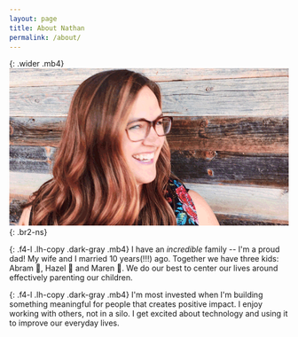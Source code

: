 ```yaml
---
layout: page
title: About Nathan
permalink: /about/
---
```


{: .wider .mb4}
![Nathan Roberts' Family](/assets/img/family.gif "Nathan Roberts' Family"){: .br2-ns}

{: .f4-l .lh-copy .dark-gray .mb4}
I have an *incredible* family -- I'm a proud dad! My wife and I married 10 years(!!!) ago. Together we have three kids: Abram 👦, Hazel 👧 and Maren 👧. We do our best to center our lives around effectively parenting our children.


{: .f4-l .lh-copy .dark-gray .mb4}
I'm most invested when I'm building something meaningful for people that creates positive impact. I enjoy working with others, not in a silo. I get excited about technology and using it to improve our everyday lives.
